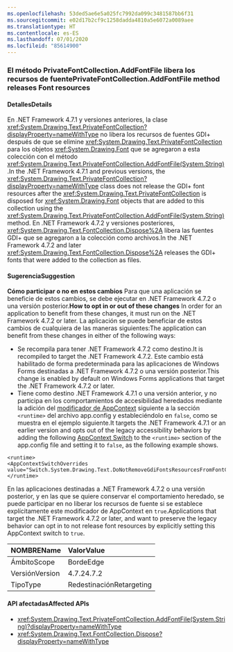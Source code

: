 ```yaml
---
ms.openlocfilehash: 53ded5ae6e5a025fc7992da099c3481587bb6f31
ms.sourcegitcommit: e02d17b2cf9c1258dadda4810a5e6072a0089aee
ms.translationtype: HT
ms.contentlocale: es-ES
ms.lasthandoff: 07/01/2020
ms.locfileid: "85614900"
---
```

### <a name="privatefontcollectionaddfontfile-method-releases-font-resources"></a><span data-ttu-id="6467f-101">El método PrivateFontCollection.AddFontFile libera los recursos de fuente</span><span class="sxs-lookup"><span data-stu-id="6467f-101">PrivateFontCollection.AddFontFile method releases Font resources</span></span>

#### <a name="details"></a><span data-ttu-id="6467f-102">Detalles</span><span class="sxs-lookup"><span data-stu-id="6467f-102">Details</span></span>

<span data-ttu-id="6467f-103">En .NET Framework 4.7.1 y versiones anteriores, la clase <xref:System.Drawing.Text.PrivateFontCollection?displayProperty=nameWithType> no libera los recursos de fuentes GDI+ después de que se elimine <xref:System.Drawing.Text.PrivateFontCollection> para los objetos <xref:System.Drawing.Font> que se agregaron a esta colección con el método <xref:System.Drawing.Text.PrivateFontCollection.AddFontFile(System.String)>.</span><span class="sxs-lookup"><span data-stu-id="6467f-103">In the .NET Framework 4.7.1 and previous versions, the <xref:System.Drawing.Text.PrivateFontCollection?displayProperty=nameWithType> class does not release the GDI+ font resources after the <xref:System.Drawing.Text.PrivateFontCollection> is disposed for <xref:System.Drawing.Font> objects that are added to this collection using the <xref:System.Drawing.Text.PrivateFontCollection.AddFontFile(System.String)> method.</span></span> <span data-ttu-id="6467f-104">En .NET Framework 4.7.2 y versiones posteriores, <xref:System.Drawing.Text.FontCollection.Dispose%2A> libera las fuentes GDI+ que se agregaron a la colección como archivos.</span><span class="sxs-lookup"><span data-stu-id="6467f-104">In the .NET Framework 4.7.2 and later <xref:System.Drawing.Text.FontCollection.Dispose%2A> releases the GDI+ fonts that were added to the collection as files.</span></span>

#### <a name="suggestion"></a><span data-ttu-id="6467f-105">Sugerencia</span><span class="sxs-lookup"><span data-stu-id="6467f-105">Suggestion</span></span>

<span data-ttu-id="6467f-106">**Cómo participar o no en estos cambios** Para que una aplicación se beneficie de estos cambios, se debe ejecutar en .NET Framework 4.7.2 o una versión posterior.</span><span class="sxs-lookup"><span data-stu-id="6467f-106">**How to opt in or out of these changes** In order for an application to benefit from these changes, it must run on the .NET Framework 4.7.2 or later.</span></span> <span data-ttu-id="6467f-107">La aplicación se puede beneficiar de estos cambios de cualquiera de las maneras siguientes:</span><span class="sxs-lookup"><span data-stu-id="6467f-107">The application can benefit from these changes in either of the following ways:</span></span>

- <span data-ttu-id="6467f-108">Se recompila para tener .NET Framework 4.7.2 como destino.</span><span class="sxs-lookup"><span data-stu-id="6467f-108">It is recompiled to target the .NET Framework 4.7.2.</span></span> <span data-ttu-id="6467f-109">Este cambio está habilitado de forma predeterminada para las aplicaciones de Windows Forms destinadas a .NET Framework 4.7.2 o una versión posterior.</span><span class="sxs-lookup"><span data-stu-id="6467f-109">This change is enabled by default on Windows Forms applications that target the .NET Framework 4.7.2 or later.</span></span>
- <span data-ttu-id="6467f-110">Tiene como destino .NET Framework 4.7.1 o una versión anterior, y no participa en los comportamientos de accesibilidad heredados mediante la adición del [modificador de AppContext](https://docs.microsoft.com/dotnet/framework/configure-apps/file-schema/runtime/appcontextswitchoverrides-element) siguiente a la sección `<runtime>` del archivo app.config y estableciéndolo en `false`, como se muestra en el ejemplo siguiente.</span><span class="sxs-lookup"><span data-stu-id="6467f-110">It targets the .NET Framework 4.7.1 or an earlier version and opts out of the legacy accessibility behaviors by adding the following [AppContext Switch](https://docs.microsoft.com/dotnet/framework/configure-apps/file-schema/runtime/appcontextswitchoverrides-element) to the `<runtime>` section of the app.config file and setting it to `false`, as the following example shows.</span></span>

<pre><code class="lang-xml">&lt;runtime&gt;&#13;&#10;&lt;AppContextSwitchOverrides value=&quot;Switch.System.Drawing.Text.DoNotRemoveGdiFontsResourcesFromFontCollection=false&quot;/&gt;&#13;&#10;&lt;/runtime&gt;&#13;&#10;</code></pre>

<span data-ttu-id="6467f-111">En las aplicaciones destinadas a .NET Framework 4.7.2 o una versión posterior, y en las que se quiere conservar el comportamiento heredado, se puede participar en no liberar los recursos de fuente si se establece explícitamente este modificador de AppContext en `true`.</span><span class="sxs-lookup"><span data-stu-id="6467f-111">Applications that target the .NET Framework 4.7.2 or later, and want to preserve the legacy behavior can opt in to not release font resources by explicitly setting this AppContext switch to `true`.</span></span>

| <span data-ttu-id="6467f-112">NOMBRE</span><span class="sxs-lookup"><span data-stu-id="6467f-112">Name</span></span>    | <span data-ttu-id="6467f-113">Valor</span><span class="sxs-lookup"><span data-stu-id="6467f-113">Value</span></span>       |
|:--------|:------------|
| <span data-ttu-id="6467f-114">Ámbito</span><span class="sxs-lookup"><span data-stu-id="6467f-114">Scope</span></span>   | <span data-ttu-id="6467f-115">Borde</span><span class="sxs-lookup"><span data-stu-id="6467f-115">Edge</span></span>        |
| <span data-ttu-id="6467f-116">Versión</span><span class="sxs-lookup"><span data-stu-id="6467f-116">Version</span></span> | <span data-ttu-id="6467f-117">4.7.2</span><span class="sxs-lookup"><span data-stu-id="6467f-117">4.7.2</span></span>       |
| <span data-ttu-id="6467f-118">Tipo</span><span class="sxs-lookup"><span data-stu-id="6467f-118">Type</span></span>    | <span data-ttu-id="6467f-119">Redestinación</span><span class="sxs-lookup"><span data-stu-id="6467f-119">Retargeting</span></span> |

#### <a name="affected-apis"></a><span data-ttu-id="6467f-120">API afectadas</span><span class="sxs-lookup"><span data-stu-id="6467f-120">Affected APIs</span></span>

- <xref:System.Drawing.Text.PrivateFontCollection.AddFontFile(System.String)?displayProperty=nameWithType>
- <xref:System.Drawing.Text.FontCollection.Dispose?displayProperty=nameWithType>
